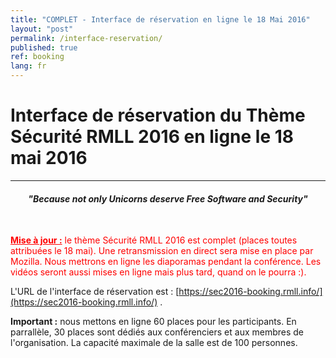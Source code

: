 ```yaml
---
title: "COMPLET - Interface de réservation en ligne le 18 Mai 2016"
layout: "post"
permalink: /interface-reservation/
published: true 
ref: booking
lang: fr
---
```


# Interface de réservation du Thème Sécurité RMLL 2016 en ligne le 18 mai 2016

---

<center>
<h4><i>"Because not only Unicorns deserve Free Software and Security"</i></h4>
</center><br/>

<span style="color:red;"><u><strong>Mise à jour :</strong></u> le thème Sécurité RMLL 2016 est complet (places toutes attribuées le 18 mai). Une retransmission en direct sera mise en place par Mozilla. Nous mettrons en ligne les diaporamas pendant la conférence. Les vidéos seront aussi mises en ligne mais plus tard, quand on le pourra :). </span>  

L'URL de l'interface de réservation est : [https://sec2016-booking.rmll.info/](https://sec2016-booking.rmll.info/) .  

**Important :** nous mettons en ligne 60 places pour les participants. En parrallèle, 30 places sont dédiés aux conférenciers et aux membres de l'organisation. La capacité maximale de la salle est de 100 personnes.  



